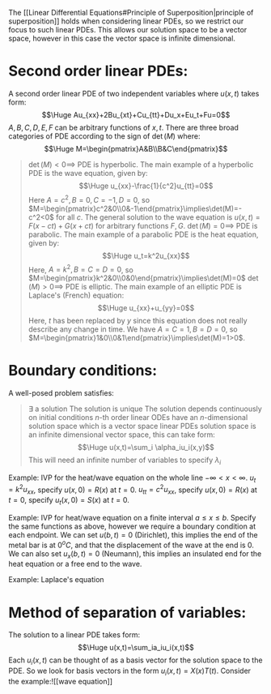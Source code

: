 The [[Linear Differential Equations#Principle of Superposition|principle of superposition]] holds when considering linear PDEs, so we restrict our focus to such linear PDEs. This allows our solution space to be a vector space, however in this case the vector space is infinite dimensional.

# Second order linear PDEs:

A second order linear PDE of two independent variables where $u(x,t)$ takes form:$$\Huge Au_{xx}+2Bu_{xt}+Cu_{tt}+Du_x+Eu_t+Fu=0$$$A,B,C,D,E,F$ can be arbitrary functions of $x,t$. There are three broad categories of PDE according to the sign of $\det(M)$ where:$$\Huge M=\begin{pmatrix}A&B\\B&C\end{pmatrix}$$
>$\det(M)<0\implies$ PDE is hyperbolic. The main example of a hyperbolic PDE is the wave equation, given by:$$\Huge u_{xx}-\frac{1}{c^2}u_{tt}=0$$Here $A=c^2,B=0,C=-1,D=0$, so $M=\begin{pmatrix}c^2&0\\0&-1\end{pmatrix}\implies\det(M)=-c^2<0$ for all $c$. The general solution to the wave equation is $u(x,t)=F(x-ct)+G(x+ct)$ for arbitrary functions $F,G$.
>$\det(M)=0\implies$ PDE is parabolic. The main example of a parabolic PDE is the heat equation, given by:$$\Huge u_t=k^2u_{xx}$$Here, $A=k^2,B=C=D=0$, so $M=\begin{pmatrix}k^2&0\\0&0\end{pmatrix}\implies\det(M)=0$
>$\det(M)>0\implies$ PDE is elliptic. The main example of an elliptic PDE is Laplace's (French) equation:$$\Huge u_{xx}+u_{yy}=0$$Here, $t$ has been replaced by $y$ since this equation does not really describe any change in time. We have $A=C=1, B=D=0$, so $M=\begin{pmatrix}1&0\\0&1\end{pmatrix}\implies\det(M)=1>0$.

# Boundary conditions:

A well-posed problem satisfies:
> $\exists$ a solution
> The solution is unique
> The solution depends continuously on initial conditions
> $n$-th order linear ODEs have an $n$-dimensional solution space which is a vector space
> linear PDEs solution space is an infinite dimensional vector space, this can take form:$$\Huge u(x,t)=\sum_i \alpha_iu_i(x,y)$$This will need an infinite number of variables to specify $\lambda_i$

Example: IVP for the heat/wave equation on the whole line $-\infty<x<\infty$. $u_t=k^2u_{xx}$, specify $u(x,0)=R(x)$ at $t=0$. $u_{tt}=c^2u_{xx}$, specify $u(x,0)=R(x)$ at $t=0$, specify $u_t(x,0)=S(x)$ at $t=0$.

Example: IVP for heat/wave equation on a finite interval $a\leq x\leq b$. Specify the same functions as above, however we require a boundary condition at each endpoint. We can set $u(b,t)=0$ (Dirichlet), this implies the end of the metal bar is at $0^oC$, and that the displacement of the wave at the end is $0$. We can also set $u_x(b,t)=0$ (Neumann), this implies an insulated end for the heat equation or a free end to the wave.

Example: Laplace's equation

# Method of separation of variables:

The solution to a linear PDE takes form:$$\Huge u(x,t)=\sum_ia_iu_i(x,t)$$Each $u_i(x,t)$ can be thought of as a basis vector for the solution space to the PDE. So we look for basis vectors in the form $u_i(x,t)=X(x)T(t)$. Consider the example:![[wave equation]]
 